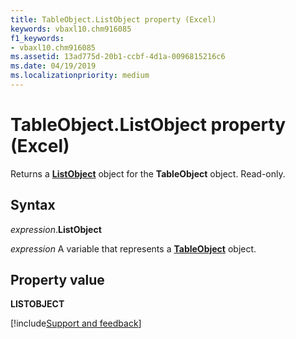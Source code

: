 ```yaml
---
title: TableObject.ListObject property (Excel)
keywords: vbaxl10.chm916085
f1_keywords:
- vbaxl10.chm916085
ms.assetid: 13ad775d-20b1-ccbf-4d1a-0096815216c6
ms.date: 04/19/2019
ms.localizationpriority: medium
---
```



# TableObject.ListObject property (Excel)

Returns a **[ListObject](Excel.ListObject.md)** object for the **TableObject** object. Read-only.


## Syntax

_expression_.**ListObject**

_expression_ A variable that represents a **[TableObject](Excel.tableobject.md)** object.


## Property value

**LISTOBJECT**



[!include[Support and feedback](~/includes/feedback-boilerplate.md)]